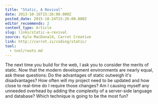```yaml
---
title: "Static, A Revival"
date: 2013-10-16T15:26:00.000Z
posted_date: 2015-10-24T15:26:00.000Z
editor_recommends: 2
content_type: Article
slug: links/static-a-revival
source: Kyle MacDonald, Carrot Creative
link: http://carrot.is/coding/static/
tool:
  - tool/roots.md
---
```

The next time you build for the web, I ask you to consider the merits of static. Now that the modern development environments are nearly equal, ask these questions: Do the advantages of static outweigh it's disadvantages? How often will my project need to be updated and how close to real-time do I require those changes? Am I causing myself any unneeded overhead by adding the complexity of a server-side language and database? Which technique is going to be the most fun?



